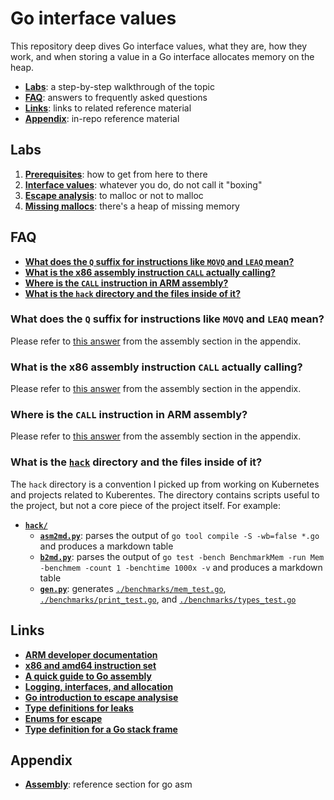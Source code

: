 # Go interface values

This repository deep dives Go interface values, what they are, how they work, and when storing a value in a Go interface allocates memory on the heap.

* [**Labs**](#labs): a step-by-step walkthrough of the topic
* [**FAQ**](#FAQ): answers to frequently asked questions
* [**Links**](#links): links to related reference material
* [**Appendix**](#appendix): in-repo reference material


## Labs

1. [**Prerequisites**](./docs/01-prereqs/): how to get from here to there
1. [**Interface values**](./docs/02-interface-values/): whatever you do, do not call it "boxing"
1. [**Escape analysis**](./docs/03-escape-analysis/): to malloc or not to malloc
1. [**Missing mallocs**](./docs/04-missing-mallocs/): there's a heap of missing memory


## FAQ

* [**What does the `Q` suffix for instructions like `MOVQ` and `LEAQ` mean?**](#what-does-the-q-suffix-for-instructions-like-movq-and-leaq-mean)
* [**What is the x86 assembly instruction `CALL` actually calling?**](#what-is-the-x86-assembly-instruction-call-actually-calling)
* [**Where is the `CALL` instruction in ARM assembly?**](#where-is-the-call-instruction-in-arm-assembly)
* [**What is the `hack` directory and the files inside of it?**](#what-is-the-hack-directory-and-the-files-inside-of-it)


### What does the `Q` suffix for instructions like `MOVQ` and `LEAQ` mean?

Please refer to [this answer](./docs/99-appendix/assembly.md#what-does-the-q-suffix-for-instructions-like-movq-and-leaq-mean) from the assembly section in the appendix.


### What is the x86 assembly instruction `CALL` actually calling?

Please refer to [this answer](./docs/99-appendix/assembly.md#what-is-the-x86-assembly-instruction-actually-calling) from the assembly section in the appendix.


### Where is the `CALL` instruction in ARM assembly?

Please refer to [this answer](./docs/99-appendix/assembly.md#where-is-the-call-instruction-in-arm-assembly) from the assembly section in the appendix.


### What is the [`hack`](./hack) directory and the files inside of it?

The `hack` directory is a convention I picked up from working on Kubernetes and projects related to Kuberentes. The directory contains scripts useful to the project, but not a core piece of the project itself. For example:

* [**`hack/`**](./hack)
  * [**`asm2md.py`**](./hack/asm2md.py): parses the output of `go tool compile -S -wb=false *.go` and produces a markdown table
  * [**`b2md.py`**](./hack/b2md.py): parses the output of `go test -bench BenchmarkMem -run Mem -benchmem -count 1 -benchtime 1000x -v` and produces a markdown table
  * [**`gen.py`**](./hack/gen.py): generates [`./benchmarks/mem_test.go`](./benchmarks/mem_test.go), [`./benchmarks/print_test.go`](./benchmarks/print_test.go), and [`./benchmarks/types_test.go`](./benchmarks/types_test.go)


## Links

* [**ARM developer documentation**](https://developer.arm.com/documentation/ddi0602/2021-12/?lang=en)
* [**x86 and amd64 instruction set**](https://www.felixcloutier.com/x86/index.html)
* [**A quick guide to Go assembly**](https://go.dev/doc/asm)
* [**Logging, interfaces, and allocation**](https://commaok.xyz/post/interface-allocs/)
* [**Go introduction to escape analysise**](https://medium.com/a-journey-with-go/go-introduction-to-the-escape-analysis-f7610174e890)
* [**Type definitions for leaks**](https://github.com/golang/go/blob/master/src/cmd/compile/internal/escape/graph.go)
* [**Enums for escape**](https://github.com/golang/go/blob/master/src/cmd/compile/internal/ir/node.go)
* [**Type definition for a Go stack frame**](https://github.com/golang/go/blob/master/src/runtime/stack.go)


## Appendix

* [**Assembly**](./docs/99-appendix/assembly.md): reference section for go asm
